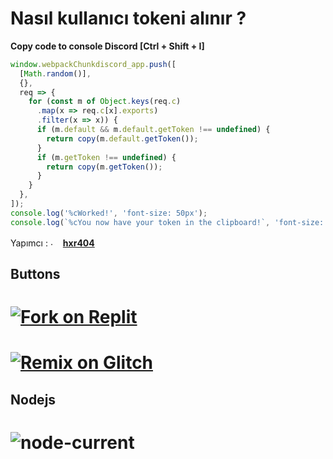 # Nasıl kullanıcı tokeni alınır ?
<strong>Copy code to console Discord [Ctrl + Shift + I]</strong>
```js
window.webpackChunkdiscord_app.push([
  [Math.random()],
  {},
  req => {
    for (const m of Object.keys(req.c)
      .map(x => req.c[x].exports)
      .filter(x => x)) {
      if (m.default && m.default.getToken !== undefined) {
        return copy(m.default.getToken());
      }
      if (m.getToken !== undefined) {
        return copy(m.getToken());
      }
    }
  },
]);
console.log('%cWorked!', 'font-size: 50px');
console.log(`%cYou now have your token in the clipboard!`, 'font-size: 16px');
```

Yapımcı : <img src="https://cdn.discordapp.com/emojis/889092230063734795.png" alt="." width="16" height="16"/> [<strong>hxr404</strong>](https://github.com/hxr404/Discord-Console-hacks)
</br>
## Buttons
# [![Fork on Replit](https://img.shields.io/badge/REPL-FORK-green)](https://replit.com/github/uwuv3/selfbot-turkish)
# [![Remix on Glitch](https://cdn.glitch.com/2703baf2-b643-4da7-ab91-7ee2a2d00b5b%2Fremix-button.svg)](https://glitch.com/edit/#!/import/github/uwuv3/selfbot-turkish)

## Nodejs
# <img alt="node-current" src="https://img.shields.io/node/v/discord.js-selfbot-v13?style=plastic">
